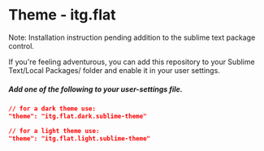 # Theme - itg.flat

Note: Installation instruction pending addition to the sublime text package control.

If you're feeling adventurous, you can add this repository to your
Sublime Text/Local Packages/ folder and enable it in your user settings.

##### Add one of the following to your user-settings file.

```json
// for a dark theme use:
"theme": "itg.flat.dark.sublime-theme"

// for a light theme use:
"theme": "itg.flat.light.sublime-theme"
```
